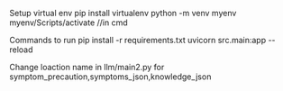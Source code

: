 Setup virtual env
pip install virtualenv
python -m venv myenv
myenv/Scripts/activate  //in cmd


Commands to run
pip install -r requirements.txt
uvicorn src.main:app --reload


Change loaction name in llm/main2.py
for symptom_precaution,symptoms_json,knowledge_json